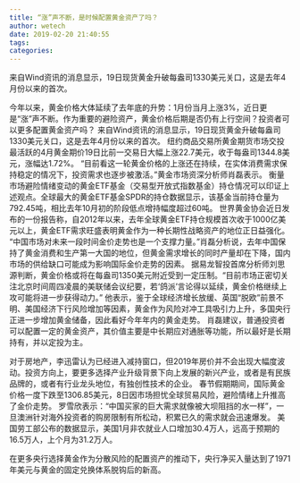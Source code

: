 ```yaml
---
title: “涨”声不断，是时候配置黄金资产了吗？
author: wetech
date: 2019-02-20 21:40:55
tags: 
categories: 
---
```

来自Wind资讯的消息显示，19日现货黄金升破每盎司1330美元关口，这是去年4月份以来的首次。
<!-- more -->
今年以来，黄金价格大体延续了去年底的升势：1月份当月上涨3%，近日更是“涨”声不断。作为重要的避险资产，黄金价格后期是否仍有上行空间？投资者可以更多配置黄金资产吗？
来自Wind资讯的消息显示，19日现货黄金升破每盎司1330美元关口，这是去年4月份以来的首次。
纽约商品交易所黄金期货市场交投最活跃的4月黄金期价19日比前一交易日大幅上涨22.7美元，收于每盎司1344.8美元，涨幅达1.72%。
“目前看这一轮黄金价格的上涨还在持续，在实体消费需求保持稳定的情况下，投资需求也逐步被激活。”黄金市场资深分析师肖磊表示。
衡量市场避险情绪变动的黄金ETF基金（交易型开放式指数基金）持仓情况可以印证上述观点。全球最大的黄金ETF基金SPDR的持仓数据显示，该基金当前持仓量为792.45吨，相比去年10月初的阶段低点增持幅度超过60吨。
世界黄金协会近日发布的一份报告称，自2012年以来，去年全球黄金ETF持仓规模首次收于1000亿美元以上，黄金ETF需求旺盛表明黄金作为一种长期性战略资产的地位正日益强化。
“中国市场对未来一段时间金价走势也是一个支撑力量。”肖磊分析说，去年中国保持了黄金消费和生产第一大国的地位，但黄金需求增长的同时产量却在下降，国内市场的供给缺口可能成为影响国际金价走势的因素。
据易龙智投首席分析师刘思源判断，黄金价格或将在每盎司1350美元附近受到一定压制。“目前市场正密切关注北京时间周四凌晨的美联储会议纪要，若‘鸽派’言论得以延续，黄金价格继续上攻可能将进一步获得动力。”
他表示，鉴于全球经济增长放缓、英国“脱欧”前景不明、美国经济下行风险增加等因素，黄金作为风险对冲工具吸引力上升，多国央行正进一步增加黄金储备，因此看好今年年内的黄金走势。
肖磊建议，普通投资者可以配置一定的黄金资产，其价值主要是中长期应对通胀等功能，所以最好是长期持有，并以定投为主。
 
 
对于房地产，李迅雷认为已经进入减持窗口，但2019年房价并不会出现大幅度波动。投资方向上，要更多选择产业升级背景下向上发展的新兴产业，或者是有民族品牌的，或者有行业龙头地位，有独创性技术的企业。
春节假期期间，国际黄金价格一度下跌至1306.85美元，8日因市场担忧全球贸易风险，避险情绪上升推高了金价走势。
罗雪欣表示：“中国买家的巨大需求就像被大坝阻挡的水一样”，一旦澳洲针对海外投资者的购房限制有所松动，积累已久的需求就会迅速爆发。
美国劳工部公布的数据显示，美国1月非农就业人口增加30.4万人，远高于预期的16.5万人，上个月为31.2万人。
在更多央行选择黄金作为分散风险的配置资产的推动下，央行净买入量达到了1971年美元与黄金的固定兑换体系脱钩后的新高。
